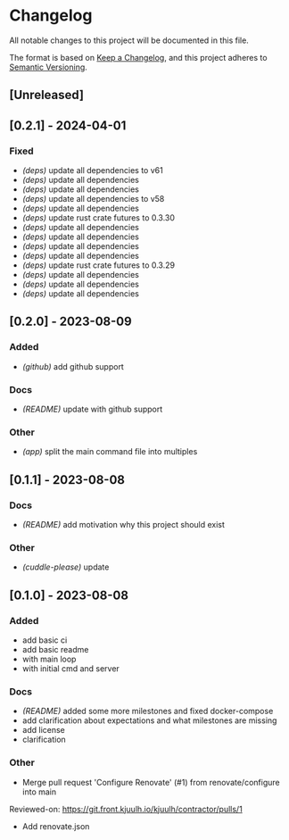# Changelog
All notable changes to this project will be documented in this file.

The format is based on [Keep a Changelog](https://keepachangelog.com/en/1.0.0/),
and this project adheres to [Semantic Versioning](https://semver.org/spec/v2.0.0.html).

## [Unreleased]

## [0.2.1] - 2024-04-01

### Fixed
- *(deps)* update all dependencies to v61
- *(deps)* update all dependencies
- *(deps)* update all dependencies
- *(deps)* update all dependencies to v58
- *(deps)* update all dependencies
- *(deps)* update rust crate futures to 0.3.30
- *(deps)* update all dependencies
- *(deps)* update all dependencies
- *(deps)* update all dependencies
- *(deps)* update all dependencies
- *(deps)* update rust crate futures to 0.3.29
- *(deps)* update all dependencies
- *(deps)* update all dependencies
- *(deps)* update all dependencies

## [0.2.0] - 2023-08-09

### Added
- *(github)* add github support

### Docs
- *(README)* update with github support

### Other
- *(app)* split the main command file into multiples

## [0.1.1] - 2023-08-08

### Docs
- *(README)* add motivation why this project should exist

### Other
- *(cuddle-please)* update

## [0.1.0] - 2023-08-08

### Added
- add basic ci
- add basic readme
- with main loop
- with initial cmd and server

### Docs
- *(README)* added some more milestones and fixed docker-compose
- add clarification about expectations and what milestones are missing
- add license
- clarification

### Other
- Merge pull request 'Configure Renovate' (#1) from renovate/configure into main

Reviewed-on: https://git.front.kjuulh.io/kjuulh/contractor/pulls/1

- Add renovate.json

